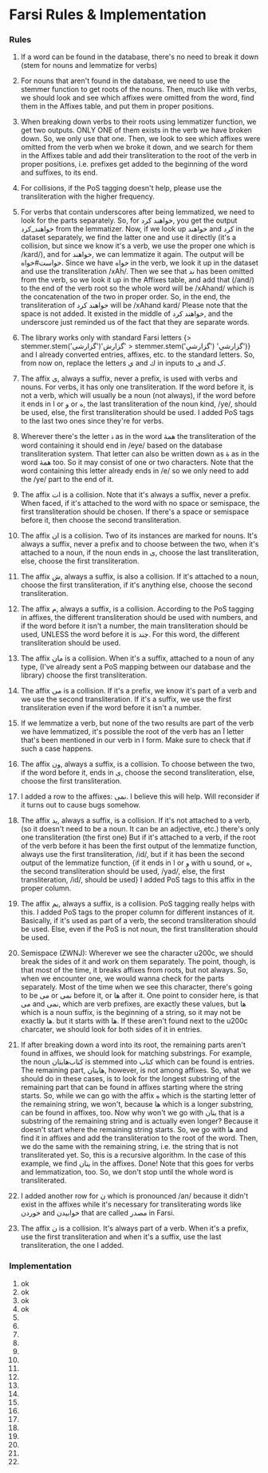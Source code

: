 

# Farsi Rules & Implementation

### Rules

1. If a word can be found in the database, there's no need to break it down (stem for nouns and lemmatize for verbs)

2. For nouns that aren't found in the database, we need to use the stemmer function to get roots of the nouns. Then, much like with verbs, we should look and see which affixes were omitted from the word, find them in the Affixes table, and put them in proper positions.

3. When breaking down verbs to their roots using lemmatizer function, we get two outputs. ONLY ONE of them exists in the verb we have broken down. So, we only use that one. Then, we look to see which affixes were omitted from the verb when we broke it down, and we search for them in the Affixes table and add their transliteration to the root of the verb in proper positions, i.e. prefixes get added to the beginning of the word and suffixes, to its end.

4. For collisions, if the PoS tagging doesn't help, please use the transliteration with the higher frequency.

5. For verbs that contain underscores after being lemmatized, we need to look for the parts separately. So, for خواهند كرد, you get the output خواهند_كرد from the lemmatizer. Now, if we look up خواهند and كرد in the dataset separately, we find the latter one and use it directly (it's a collision, but since we know it's a verb, we use the proper one which is /kard/), and for خواهند, we can lemmatize it again. The output will be خواست#خواه. Since we have خواه in the verb, we look it up in the dataset and use the transliteration /xAh/. Then we see that ند has been omitted from the verb, so we look it up in the Affixes table, and add that (/and/) to the end of the verb root so the whole word will be /xAhand/ which is the concatenation of the two in proper order. So, in the end, the transliteration of خواهند كرد will be /xAhand kard/ Please note that the space is not added. It existed in the middle of خواهند كرد, and the underscore just reminded us of the fact that they are separate words.

6. The library works only with standard Farsi letters {> stemmer.stem('گزارشی')'گزارش' > stemmer.stem('گزارشي') 'گزارشي')} and I already converted entries, affixes, etc. to the standard letters. So, from now on, replace the letters ي and ك in inputs to ی and ک.

7. The affix ی, always a suffix, never a prefix, is used with verbs and nouns. For verbs, it has only one transliteration. If the word before it, is not a verb, which will usually be a noun (not always), if the word before it ends in ا or و or ه, the last transliteration of the noun kind, /ye/, should be used, else, the first transliteration should be used. I added PoS tags to the last two ones since they're for verbs.

8. Wherever there's the letter ۀ as in the word همۀ the transliteration of the word containing it should end in /eye/ based on the database transliteration system. That letter can also be written down as هٔ as in the word همهٔ too. So it may consist of one or two characters. Note that the word containing this letter already ends in /e/ so we only need to add the /ye/ part to the end of it.

9. The affix ات is a collision. Note that it's always a suffix, never a prefix. When faced, if it's attached to the word with no space or semispace, the first transliteration should be chosen. If there's a space or semispace before it, then choose the second transliteration.

10. The affix ان is a collision. Two of its instances are marked for nouns. It's always a suffix, never a prefix and to choose between the two, when it's attached to a noun, if the noun ends in ی, choose the last transliteration, else, choose the first transliteration.

11. The affix ش, always a suffix, is also a collision. If it's attached to a noun, choose the first transliteration, if it's anything else, choose the second transliteration.

12. The affix م, always a suffix, is a collision. According to the PoS tagging in affixes, the different transliteration should be used with numbers, and if the word before it isn't a number, the main transliteration should be used, UNLESS the word before it is چند. For this word, the different transliteration should be used.

13. The affix مان is a collision. When it's a suffix, attached to a noun of any type, (I've already sent a PoS mapping between our database and the library) choose the first transliteration.

14. The affix می is a collision. If it's a prefix, we know it's part of a verb and we use the second transliteration. If it's a suffix, we use the first transliteration even if the word before it isn't a number.

15. If we lemmatize a verb, but none of the two results are part of the verb we have lemmatized, it's possible the root of the verb has an آ letter that's been mentioned in our verb in ا form. Make sure to check that if such a case happens.

16. The affix ون, always a suffix, is a collision. To choose between the two, if the word before it, ends in ی, choose the second transliteration, else, choose the first transliteration.

17. I added a row to the affixes: نمی. I believe this will help. Will reconsider if it turns out to cause bugs somehow.

18. The affix ید, always a suffix, is a collision. If it's not attached to a verb, (so it doesn't need to be a noun. It can be an adjective, etc.) there's only one transliteration (the first one) But if it's attached to a verb, if the root of the verb before it has been the first output of the lemmatize function, always use the first transliteration, /id/, but if it has been the second output of the lemmatize function, {if it ends in ا or و with u sound, or ه, the second transliteration should be used, /yad/, else, the first transliteration, /id/, should be used} I added PoS tags to this affix in the proper column.

19. The affix یم, always a suffix, is a collision. PoS tagging really helps with this. I added PoS tags to the proper column for different instances of it. Basically, if it's used as part of a verb, the second transliteration should be used. Else, even if the PoS is not noun, the first transliteration should be used.

20. Semispace (ZWNJ): Wherever we see the character u200c, we should break the sides of it and work on them separately. The point, though, is that most of the time, it breaks affixes from roots, but not always. So, when we encounter one, we would wanna check for the parts separately. Most of the time when we see this character, there's going to be می or نمی before it, or ها after it. One point to consider here, is that می and نمی, which are verb prefixes, are exactly these values, but ها which is a noun suffix, is the beginning of a string, so it may not be exactly ها. but it starts with ها. If these aren't found next to the u200c charcater, we should look for both sides of it in entries.

21. If after breaking down a word into its root, the remaining parts aren't found in affixes, we should look for matching substrings. For example, the noun کتاب‌هایتان is stemmed into کتاب which can be found is entries. The remaining part, هایتان, however, is not among affixes. So, what we should do in these cases, is to look for the longest substring of the remaining part that can be found in affixes starting where the string starts. So, while we can go with the affix ه which is the starting letter of the remaining string, we won't, because ها which is a longer substring, can be found in affixes, too. Now why won't we go with یتان that is a substring of the remaining string and is actually even longer? Because it doesn't start where the remaining string starts. So, we go with ها and find it in affixes and add the transliteration to the root of the word. Then, we do the same with the remaining string, i.e. the string that is not transliterated yet. So, this is a recursive algorithm. In the case of this example, we find یتان in the affixes. Done! Note that this goes for verbs and lemmatization, too. So, we don't stop until the whole word is transliterated.

22. I added another row for ن which is pronounced /an/ because it didn't exist in the affixes while it's necessary for transliterating words like خوردن and خوابیدن that are called مصدر in Farsi.

23. The affix ن is a collision. It's always part of a verb. When it's a prefix, use the first transliteration and when it's a suffix, use the last transliteration, the one I added.

###  Implementation

1.  ok 
2. ok
3. ok
4. ok
6.
7.
8.
9.
10.
11.
12.
13.
14.
15.
16.
17.
18.
19.
20.
21.
22.
23.

